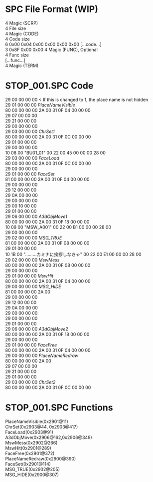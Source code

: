 # SPC File Format (WIP)
4 Magic (SCRP)  
4 File size  
4 Magic (CODE)  
4 Code size  
6 0x00 0x04 0x00 0x00 0x00 0x00
[...code...]  
3 0x8F 0x00 0x00
4 Magic (FUNC), Optional  
4 Func size  
[...func...]  
4 Magic (TERM)  
# STOP_001.SPC Code
29 00 00 00 00 < If this is changed to 1, the place name is not hidden  
29 01 00 00 00 *PlaceNameVisible*  
80 00 00 00 00 2A 00 31 0F 04 00 00 00  
29 07 00 00 00  
29 21 00 00 00  
29 00 00 00 00  
29 03 00 00 00 *ChrSet1*  
80 00 00 00 00 2A 00 31 0F 0C 00 00 00  
29 01 00 00 00  
29 00 00 00 00  
10 08 00 "BU01_01" 00 22 00 45 00 00 00 28 00  
29 03 00 00 00 *FaceLoad*  
80 00 00 00 00 2A 00 31 0F 0C 00 00 00  
29 00 00 00 00  
29 01 00 00 00 *FaceSet*  
81 00 00 00 00 2A 00 31 0F 04 00 00 00  
29 00 00 00 00  
29 12 00 00 00  
29 0A 00 00 00  
29 00 00 00 00  
29 00 10 00 00  
29 01 00 00 00  
29 06 00 00 00 *A3dObjMove1*  
80 00 00 00 00 2A 00 31 0F 18 00 00 00  
10 09 00 "MSW_A001" 00 22 00 B1 00 00 00 28 00  
29 00 00 00 00  
29 02 00 00 00 *MSG_TRUE*  
81 00 00 00 00 2A 00 31 0F 08 00 00 00  
29 01 00 00 00  
10 1B 00 "………カミナに挨拶しなきゃ" 00 22 00 E1 00 00 00 28 00  
29 02 00 00 00 *MswMess*  
80 00 00 00 00 2A 00 31 0F 08 00 00 00  
29 00 00 00 00  
29 01 00 00 00 *MswHit*  
80 00 00 00 00 2A 00 31 0F 04 00 00 00  
29 00 00 00 00 *MSG_HIDE*  
81 00 00 00 00 2A 00  
29 00 00 00 00  
29 12 00 00 00  
29 0A 00 00 00  
29 00 00 00 00  
29 00 00 00 00  
29 01 00 00 00  
29 06 00 00 00 *A3dObjMove2*  
80 00 00 00 00 2A 00 31 0F 18 00 00 00  
29 00 00 00 00  
29 01 00 00 00 *FaceFree*  
80 00 00 00 00 2A 00 31 0F 04 00 00 00  
29 00 00 00 00 *PlaceNameRedraw*  
80 00 00 00 00 2A 00  
29 07 00 00 00  
29 21 00 00 00  
29 01 00 00 00  
29 03 00 00 00 *ChrSet2*  
80 00 00 00 00 2A 00 31 0F 0C 00 00 00  
# STOP_001.SPC Functions
PlaceNameVisible(0x2901@11)  
ChrSet(0x2903@44, 0x2903@417)  
FaceLoad(0x2903@91)  
A3dObjMove(0x2906@162,0x2906@349)  
MswMess(0x2902@266)  
MswHit(0x2901@289)  
FaceFree(0x2901@372)  
PlaceNameRedraw(0x2900@390)  
FaceSet(0x2901@114)  
MSG_TRUE(0x2902@205)  
MSG_HIDE(0x2900@307)  
